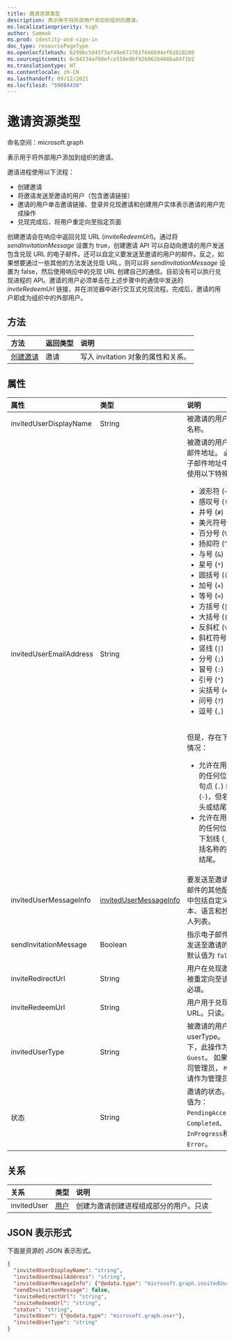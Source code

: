 ```yaml
---
title: 邀请资源类型
description: 表示用于将外部用户添加到组织的邀请。
ms.localizationpriority: high
author: Sammak
ms.prod: identity-and-sign-in
doc_type: resourcePageType
ms.openlocfilehash: 6299bc5d43f3af49e672761f666694ef62828280
ms.sourcegitcommit: 6c04234af08efce558e9bf926062b4686a84f1b2
ms.translationtype: HT
ms.contentlocale: zh-CN
ms.lasthandoff: 09/12/2021
ms.locfileid: "59084438"
---
```

# <a name="invitation-resource-type"></a>邀请资源类型

命名空间：microsoft.graph

表示用于将外部用户添加到组织的邀请。 

邀请进程使用以下流程：

* 创建邀请
* 将邀请发送至邀请的用户（包含邀请链接）
* 邀请的用户单击邀请链接、登录并兑现邀请和创建用户实体表示邀请的用户完成操作
* 兑现完成后，将用户重定向至指定页面

创建邀请会在响应中返回兑现 URL (*inviteRedeemUrl*)。通过将 *sendInvitationMessage* 设置为 true，创建邀请 API 可以自动向邀请的用户发送包含兑现 URL 的电子邮件。还可以自定义要发送至邀请的用户的邮件。反之，如果想要通过一些其他的方法发送兑现 URL，则可以将 *sendInvitationMessage* 设置为 false，然后使用响应中的兑现 URL 创建自己的通信。目前没有可以执行兑现进程的 API。邀请的用户必须单击在上述步骤中的通信中发送的 *inviteRedeemUrl* 链接，并在浏览器中进行交互式兑现流程。完成后，邀请的用户即成为组织中的外部用户。


## <a name="methods"></a>方法
| 方法       | 返回类型  |说明|
|:---------------|:--------|:----------|
|[创建邀请](../api/invitation-post.md) | 邀请 | 写入 invitation 对象的属性和关系。|

## <a name="properties"></a>属性

| 属性| 类型|说明|
|:---|:---|:---|
|invitedUserDisplayName|String|被邀请的用户的显示名称。|
|invitedUserEmailAddress|String|被邀请的用户的电子邮件地址。 必需。 电子邮件地址中不允许使用以下特殊字符：<br><ul><li>波形符 (`~`)</li><li>感叹号 (`!`)</li><li>井号 (`#`)</li><li>美元符号 (`$`)</li><li>百分号 (`%`)</li><li>扬抑符 (`^`)</li><li>与号 (`&`)</li><li>星号 (`*`)</li><li>圆括号 (`( )`)</li><li>加号 (`+`)</li><li>等号 (`=`)</li><li>方括号 (`[ ]`)</li><li>大括号 (`{ }`)</li><li>反斜杠 (`\`)</li><li>斜杠符号 (`/`)</li><li>竖线 (`\|`)</li><li>分号 (`;`)</li><li>冒号 (`:`)</li><li>引号 (`"`)</li><li>尖括号 (`< >`)</li><li>问号 (`?`)</li><li>逗号 (`,`)</li></ul><br>但是，存在下列例外情况：<br><ul><li>允许在用户名中的任何位置使用句点 (`.`) 或连字符 (`-`)，但名称的开头或结尾除外。</li><li>允许在用户名中的任何位置使用下划线 (`_`)。 这包括名称的开头或结尾。</li></ul>|
|invitedUserMessageInfo|[invitedUserMessageInfo](invitedusermessageinfo.md)|要发送至邀请用户的邮件的其他配置，其中包括自定义邮件文本、语言和抄送收件人列表。|
|sendInvitationMessage|Boolean|指示电子邮件是否应发送至邀请的用户。 默认值为 `false`。|
|inviteRedirectUrl|String|用户在兑现邀请后会被重定向至该 URL。必填。|
|inviteRedeemUrl|String|用户用于兑现邀请的 URL。只读。|
|invitedUserType|String|被邀请的用户的 userType。 默认情况下，此操作为 `Guest`。 如果您是公司管理员， `Member` 邀请作为管理员。 |
|状态|String|邀请的状态。 可能的值为： `PendingAcceptance`、 `Completed`、 `InProgress`和 `Error`。|

## <a name="relationships"></a>关系
| 关系 | 类型   |说明|
|:---------------|:--------|:----------|
|invitedUser|[用户](user.md)|创建为邀请创建进程组成部分的用户。只读|

## <a name="json-representation"></a>JSON 表示形式
下面是资源的 JSON 表示形式。

<!-- { "blockType": "resource", "baseType": "microsoft.graph.entity", "@odata.type": "microsoft.graph.invitation" } -->
```json
{
  "invitedUserDisplayName": "string",
  "invitedUserEmailAddress": "string",
  "invitedUserMessageInfo": {"@odata.type": "microsoft.graph.invitedUserMessageInfo"},
  "sendInvitationMessage": false,
  "inviteRedirectUrl": "string",
  "inviteRedeemUrl": "string",
  "status": "string",
  "invitedUser": {"@odata.type": "microsoft.graph.user"},
  "invitedUserType": "string"
}
```


<!-- uuid: 8fcb5dbc-d5aa-4681-8e31-b001d5168d79
2016-22-25 14:57:30 UTC -->
<!-- {
  "type": "#page.annotation",
  "description": "invitation resource",
  "keywords": "",
  "section": "documentation",
  "tocPath": ""
}-->

